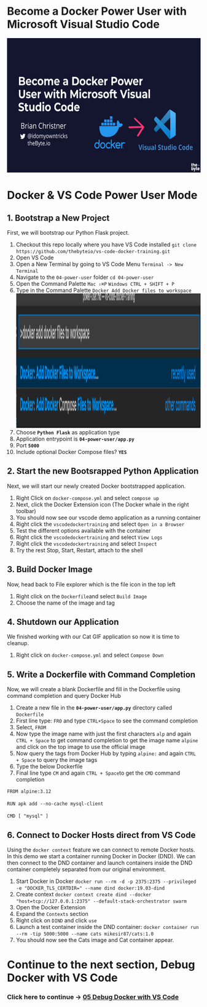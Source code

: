 # Become a Docker Power User with Microsoft Visual Studio Code

<img src="./../img/vs-code-docker-training.png" alt="VS Code and Docker training" height="350"> 

# Docker & VS Code Power User Mode

## 1. Bootstrap a New Project

First, we will bootstrap our Python Flask project.

1. Checkout this repo locally where you have VS Code installed `git clone https://github.com/thebyteio/vs-code-docker-training.git`
2. Open VS Code
3. Open a New Terminal by going to VS Code Menu `Terminal -> New Terminal` 
4. Navigate to the `04-power-user` folder `cd 04-power-user`
5. Open the Command Palette `Mac ⇧⌘P` `Windows CTRL + SHIFT + P`
6. Type in the Command Palette `Docker Add Docker files to workspace`
   <img src="./../img/04-add-docker-files-to-work-space.png" alt="Add Docker files to workspace" height="350"> 
7. Choose **`Python Flask`** as application type
8. Application entrypoint is **`04-power-user/app.py`**
9. Port **`5000`**
10. Include optional Docker Compose files? **`YES`**

## 2. Start the new Bootsrapped Python Application
Next, we will start our newly created Docker bootstrapped application.

1. Right Click on `docker-compose.yml` and select `compose up`
2. Next, click the Docker Extension icon (The Docker whale in the right toolbar)
3. You should now see our vscode demo application as a running container
4. Right click the `vscodedockertraining` and select `Open in a Browser`
5. Test the different options available with the container
6.  Right click the `vscodedockertraining` and select `View Logs`
7.  Right click the `vscodedockertraining` and select `Inspect`
8.  Try the rest Stop, Start, Restart, attach to the shell

## 3. Build Docker Image

Now, head back to File explorer which is the file icon in the top left

1. Right click on the `Dockerfile`and select `Build Image`
2. Choose the name of the image and tag

## 4. Shutdown our Application

We finished working with our Cat GIF application so now it is time to cleanup.

1. Right click on `docker-compose.yml` and select `Compose Down`

## 5. Write a Dockerfile with Command Completion

Now, we will create a blank Dockerfile and fill in the Dockerfile using command completion and query Docker Hub

1. Create a new file in the **`04-power-user/app.py`** directory called `Dockerfile`
2. First line type: `FRO` and type `CTRL+Space` to see the command completion
3. Select, `FROM`
4. Now type the image name with just the first characters `alp` and again `CTRL + Space` to get command completion to get the image name `alpine` and click on the top image to use the official image
5. Now query the tags from Docker Hub by typing `alpine:` and again `CTRL + Space` to query the image tags
6. Type the below Dockerfile
7. Final line type `CM` and again `CTRL + Space`to get the `CMD` command completion

```docker
FROM alpine:3.12

RUN apk add --no-cache mysql-client

CMD [ "mysql" ]
```

## 6. Connect to Docker Hosts direct from VS Code

Using the `docker context` feature we can connect to remote Docker hosts. In this demo we start a container running Docker in Docker (DND). We can then connect to the DND container and launch containers inside the DND container completely separated from our original environment.

1. Start Docker in Docker `docker run --rm -d -p 2375:2375 --privileged -e "DOCKER_TLS_CERTDIR=" --name dind docker:19.03-dind`
2. Create context `docker context create dind --docker "host=tcp://127.0.0.1:2375" --default-stack-orchestrator swarm`
3. Open the Docker Extension
4. Expand the `Contexts` section
5. Right click on `DIND` and click `use`
6. Launch a test container inside the DND container: `docker container run --rm -tip 5000:5000 --name cats mikesir87/cats:1.0`
7. You should now see the Cats image and Cat container appear.

# Continue to the next section, Debug Docker with VS Code

### Click here to continue -> [05 Debug Docker with VS Code](./../05-debug-docker/debug-docker-vscode.md)